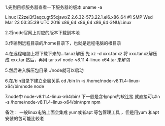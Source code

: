1.先到目标服务器查看一下服务器的版本
uname -a

Linux iZ2zei3f3aqcugt55xjawxZ 2.6.32-573.22.1.el6.x86_64 #1 SMP Wed Mar 23 03:35:39 UTC 2016 x86_64 x86_64 x86_64 GNU/Linux

2.将node官网上对应的版本下载到本地

3.传输到远程目录的/home目录下，也就是远程电脑的根目录

4.在远程电脑上将下载下来的...tar.xz解压
先 xz -d xxx.tar.xz 将 xxx.tar.xz解压成 xxx.tar 然后，再用 tar xvf node-v8.11.4-linux-x64.tar 来解包

5.然后进入解压包目录 ./node就可以启动

6.在/bin目录下建立全局关系 cd /bin
ln -s /home/node-v8.11.4-linux-x64/bin/node node

7.node中 node-v8.11.4-linux-x64/bin/ 下一般是含有npm的软连接
就直接可以ln -s /home/node-v8.11.4-linux-x64/bin/npm npm

备注： 一般linux电脑上面会集成 yum或者apt 等包管理工具 ，但是用yum 和apt安装的包可能比较老